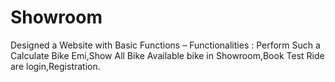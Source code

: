 # Showroom
Designed a Website with Basic Functions – Functionalities : Perform Such a Calculate Bike Emi,Show All Bike Available bike in Showroom,Book Test Ride are login,Registration.
